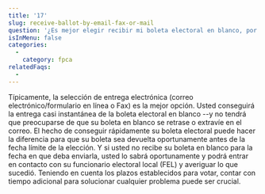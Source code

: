 ```yaml
---
title: '17'
slug: receive-ballot-by-email-fax-or-mail
question: '¿Es mejor elegir recibir mi boleta electoral en blanco, por correo electrónico, por fax o por correo postal?'
isInMenu: false
categories:
  - 
    category: fpca
relatedFaqs:
  -
---
```

Típicamente, la selección de entrega electrónica (correo electrónico/formulario en línea o Fax) es la mejor opción. Usted conseguirá la entrega casi instantánea de la boleta electoral en blanco --y no tendrá que preocuparse de que su boleta en blanco se retrase o extravíe en el correo. El hecho de conseguir rápidamente su boleta electoral puede hacer la diferencia para que su boleta sea devuelta oportunamente antes de la fecha límite de la elección. Y si usted no recibe su boleta en blanco para la fecha en que deba enviarla, usted lo sabrá oportunamente y podrá entrar en contacto con su funcionario electoral local (FEL) y averiguar lo que sucedió. Teniendo en cuenta los plazos establecidos para votar, contar con tiempo adicional para solucionar cualquier problema puede ser crucial.